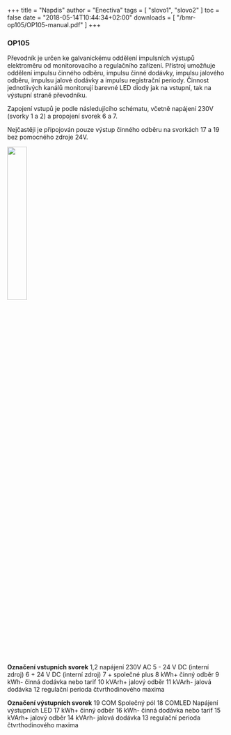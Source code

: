 +++
title = "Napdis"
author = "Enectiva"
tags = [
    "slovo1",
    "slovo2"
]
toc = false
date = "2018-05-14T10:44:34+02:00"
downloads = [
    "/bmr-op105/OP105-manual.pdf"
]
+++
### OP105
Převodník je určen ke galvanickému oddělení impulsních výstupů elektroměru od monitorovacího a regulačního zařízení. Přístroj umožňuje oddělení impulsu činného odběru, impulsu činné dodávky, impulsu jalového odběru, impulsu jalové dodávky a impulsu registrační periody. Činnost jednotlivých kanálů monitorují barevné LED diody jak na vstupní, tak na výstupní straně převodníku.

Zapojení vstupů je podle následujícího schématu, včetně napájení 230V (svorky 1 a 2) a propojení svorek 6 a 7.

Nejčastěji je připojován pouze výstup činného odběru na svorkách 17 a 19 bez pomocného zdroje 24V.


<img class="center" src="/images/bmr-op105/op105-schema.png" style="width:30%"></img>

**Označení vstupních svorek**
1,2	napájení 230V AC
5	- 24 V DC (interní zdroj) 
6	+ 24 V DC (interní zdroj)
7	+ společné plus
8	kWh+ činný odběr
9	kWh- činná dodávka nebo tarif
10	kVArh+ jalový odběr
11	kVArh- jalová dodávka
12	regulační perioda čtvrthodinového maxima

**Označení výstupních svorek**
19	COM Společný pól
18	COMLED Napájení výstupních LED
17	kWh+ činný odběr
16	kWh- činná dodávka nebo tarif
15	kVArh+ jalový odběr
14	kVArh- jalová dodávka
13	regulační perioda čtvrthodinového maxima

